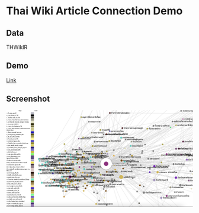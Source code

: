 # Thai Wiki Article Connection Demo

## Data

THWikIR

## Demo

[Link](https://wiki-thai-graph-dashboard.vercel.app)

## Screenshot

![Example](thumbnail.png)

